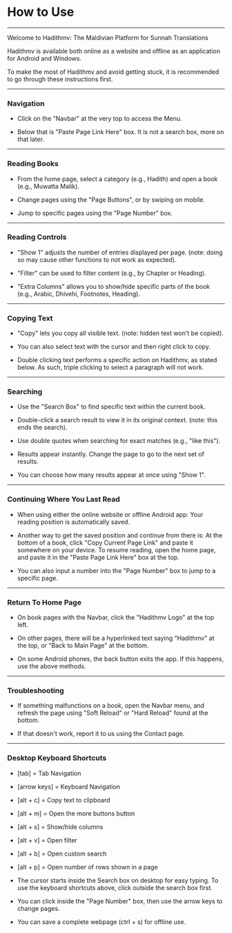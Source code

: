 # How to Use

---

Welcome to Hadithmv: The Maldivian Platform for Sunnah Translations

Hadithmv is available both online as a website and offline as an application for Android and Windows.

To make the most of Hadithmv and avoid getting stuck, it is recommended to go through these instructions first.

---

### Navigation

- Click on the "Navbar" at the very top to access the Menu.

- Below that is "Paste Page Link Here" box. It is not a search box, more on that later.

---

### Reading Books

- From the home page, select a category (e.g., Hadith) and open a book (e.g., Muwatta Malik).

- Change pages using the "Page Buttons", or by swiping on mobile.

- Jump to specific pages using the "Page Number" box.

---

### Reading Controls

- "Show 1" adjusts the number of entries displayed per page. (note: doing so may cause other functions to not work as expected).

- "Filter" can be used to filter content (e.g., by Chapter or Heading).

- "Extra Columns" allows you to show/hide specific parts of the book (e.g., Arabic, Dhivehi, Footnotes, Heading).

---

### Copying Text

- "Copy" lets you copy all visible text. (note: hidden text won't be copied).

- You can also select text with the cursor and then right click to copy.

- Double clicking text performs a specific action on Hadithmv, as stated below. As such, triple clicking to select a paragraph will not work.

---

### Searching

- Use the "Search Box" to find specific text within the current book.

- Double-click a search result to view it in its original context. (note: this ends the search).

- Use double quotes when searching for exact matches (e.g., "like this").

- Results appear instantly. Change the page to go to the next set of results.

- You can choose how many results appear at once using "Show 1".

---

### Continuing Where You Last Read

- When using either the online website or offline Android app: Your reading position is automatically saved.

- Another way to get the saved position and continue from there is: At the bottom of a book, click "Copy Current Page Link" and paste it somewhere on your device. To resume reading, open the home page, and paste it in the "Paste Page Link Here" box at the top.

- You can also input a number into the "Page Number" box to jump to a specific page.

---

### Return To Home Page

- On book pages with the Navbar, click the "Hadithmv Logo" at the top left.

- On other pages, there will be a hyperlinked text saying "Hadithmv" at the top, or "Back to Main Page" at the bottom.

- On some Android phones, the back button exits the app. If this happens, use the above methods.

---

### Troubleshooting

- If something malfunctions on a book, open the Navbar menu, and refresh the page using "Soft Reload" or "Hard Reload" found at the bottom.

- If that doesn't work, report it to us using the Contact page.

---

### Desktop Keyboard Shortcuts

- [tab] = Tab Navigation

- [arrow keys] = Keyboard Navigation

- [alt + c] = Copy text to clipboard

- [alt + m] = Open the more buttons button

- [alt + s] = Show/hide columns

- [alt + v] = Open filter

- [alt + b] = Open custom search

- [alt + p] = Open number of rows shown in a page

- The cursor starts inside the Search box on desktop for easy typing. To use the keyboard shortcuts above, click outside the search box first.

- You can click inside the "Page Number" box, then use the arrow keys to change pages.

- You can save a complete webpage (ctrl + s) for offline use.
